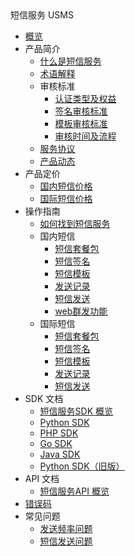<div class="sidebar_title"> 短信服务 USMS</div>

* [概览](management_monitor/usms/overview)
* 产品简介
    * [什么是短信服务](management_monitor/usms/introduction/2001)
    * [术语解释](management_monitor/usms/introduction/2003)
    * 审核标准
        * [认证类型及权益](management_monitor/usms/introduction/2005/2101)
        * [签名审核标准](management_monitor/usms/introduction/2005/2103)
        * [模板审核标准](management_monitor/usms/introduction/2005/2105)
        * [审核时间及流程](management_monitor/usms/introduction/2005/2107)
    * [服务协议](management_monitor/usms/introduction/service_level)
    * [产品动态](management_monitor/usms/introduction/2009)
* 产品定价
    * [国内短信价格](management_monitor/usms/price/3003)
    * [国际短信价格](management_monitor/usms/price/3005)
* 操作指南
    * [如何找到短信服务](management_monitor/usms/guide/5001)
    * 国内短信
        * [短信套餐包](management_monitor/usms/guide/5003/301)
        * [短信签名](management_monitor/usms/guide/5003/303)
        * [短信模板](management_monitor/usms/guide/5003/305)
        * [发送记录](management_monitor/usms/guide/5003/307)
        * [短信发送](management_monitor/usms/guide/5003/309)
        * [web群发功能](management_monitor/usms/guide/5003/311)
    * 国际短信
        * [短信套餐包](management_monitor/usms/guide/5005/501)
        * [短信签名](management_monitor/usms/guide/5005/503)
        * [短信模板](management_monitor/usms/guide/5005/505)
        * [发送记录](management_monitor/usms/guide/5005/507)
        * [短信发送](management_monitor/usms/guide/5005/509)
* SDK 文档
    * [短信服务SDK 概览](management_monitor/usms/sdk_docs/7001)
    * [Python SDK](management_monitor/usms/sdk_docs/7003)
    * [PHP SDK](management_monitor/usms/sdk_docs/7005)
    * [Go SDK](management_monitor/usms/sdk_docs/7007)
    * [Java SDK](management_monitor/usms/sdk_docs/7009)
    * [Python SDK（旧版）](management_monitor/usms/sdk_docs/7097)
* API 文档
    * [短信服务API 概览](management_monitor/usms/api_docs/9001)
* [错误码](management_monitor/usms/error_code)
* 常见问题
    * [发送频率问题](management_monitor/usms/faq/1107)    
    * [短信发送问题](management_monitor/usms/faq/1109)    









​    


​        
